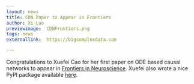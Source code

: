 ```yaml
---
layout: news
title: CDN Paper to Appear in Frontiers
author: Xi Luo
previewimage:  CDNFrontiers.png
tags: news
externallink:  https://bigcomplexdata.com

---
```


Congratulations to Xuefei Cao for her first paper on ODE based causal networks  to appear in [Frontiers in Neuroscience](https://blog.frontiersin.org/2018/07/06/journal-impact-factor-frontiers-in-neuroscience-journal-series/?utm_source=FWEB&utm_medium=FJOUR&utm_campaign=IF18_JOURN_FNINS-MID).  Xuefei also wrote a nice PyPI package available [here](https://pypi.org/project/cdn-fmri/).
